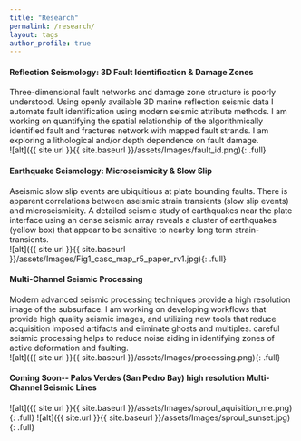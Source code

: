 ```yaml
---
title: "Research"
permalink: /research/
layout: tags
author_profile: true
---
```

#### Reflection Seismology: 3D Fault Identification & Damage Zones
Three-dimensional fault networks and damage zone structure is poorly understood.
Using openly available 3D marine reflection seismic data I automate fault identification using modern seismic attribute methods. 
I am working on quantifying the spatial relationship of the algorithmically identified fault and fractures network with mapped fault strands. I am exploring a lithological and/or depth dependence on fault damage.   
![alt]({{ site.url }}{{ site.baseurl }}/assets/Images/fault_id.png){: .full}

#### Earthquake Seismology: Microseismicity & Slow Slip
Aseismic slow slip events are ubiquitious at plate bounding faults. 
There is apparent correlations between aseismic strain transients (slow slip events) and microseismicity.
A detailed seismic study of earthquakes near the plate interface using an dense seismic array reveals a cluster of earthquakes (yellow box) that appear to be sensitive to nearby long term strain-transients.  
![alt]({{ site.url }}{{ site.baseurl }}/assets/Images/Fig1_casc_map_r5_paper_rv1.jpg){: .full}

#### Multi-Channel Seismic Processing
Modern advanced seismic processing techniques provide a high resolution image of the subsurface. 
I am working on developing workflows that provide high quality seismic images, and utilizing new tools that reduce acquisition imposed artifacts and eliminate ghosts and multiples. 
careful seismic processing helps to reduce noise aiding in identifying zones of active deformation and faulting.  
![alt]({{ site.url }}{{ site.baseurl }}/assets/Images/processing.png){: .full}

#### Coming Soon-- Palos Verdes (San Pedro Bay) high resolution Multi-Channel Seismic Lines 
![alt]({{ site.url }}{{ site.baseurl }}/assets/Images/sproul_aquisition_me.png){: .full}
![alt]({{ site.url }}{{ site.baseurl }}/assets/Images/sproul_sunset.jpg){: .full}

